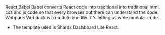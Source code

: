 React
Babel
Babel converts React code into traditional into traditional html, css and js code so that every 
browser out there can understand the code.
Webpack
Webpack is a module bundler. It's letting us write modular code.


- The template used is Shards Dashboard Lite React.

